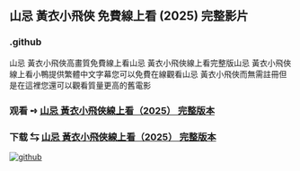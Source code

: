 ## 山忌 黃衣小飛俠 免費線上看 (2025) 完整影片

### .github

山忌 黃衣小飛俠高畫質免費線上看山忌 黃衣小飛俠線上看完整版山忌 黃衣小飛俠線上看小鴨提供繁體中文字幕您可以免費在線觀看山忌 黃衣小飛俠而無需註冊但是在這裡您還可以觀看質量更高的舊電影

### 观看 ➺ [山忌 黃衣小飛俠線上看（2͏0͏2͏5͏） 完整版本](https://watching4khdmovies.blogspot.com/2025/06/shan-ji-peter-zh.html)

### 下载 ⇆ [山忌 黃衣小飛俠線上看（2͏0͏2͏5͏） 完整版本](https://watching4khdmovies.blogspot.com/2025/06/shan-ji-peter-zh.html)

<a href="https://watching4khdmovies.blogspot.com/2025/06/ballerina-zh.html" rel="nofollow"><img src="https://image.tmdb.org/t/p/w1280/1ILiXD3PhDYonJR67rwGvdw6JaE.jpg" alt="github" data-canonical-src="https://image.tmdb.org/t/p/w1280/1ILiXD3PhDYonJR67rwGvdw6JaE.jpg" style="max-width: 100%;"></a>

